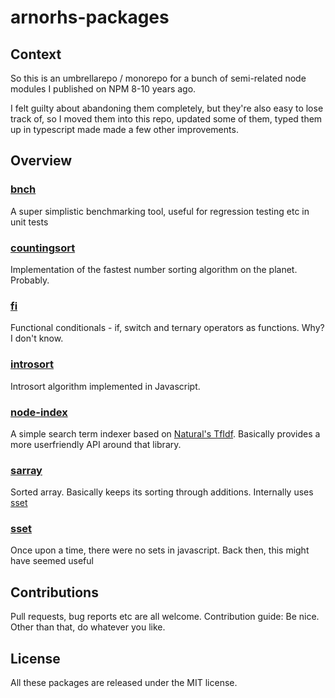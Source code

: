 # arnorhs-packages

## Context

So this is an umbrellarepo / monorepo for a bunch of semi-related node modules I published
on NPM 8-10 years ago.

I felt guilty about abandoning them completely, but they're also easy to lose track of, so I
moved them into this repo, updated some of them, typed them up in typescript made made a few
other improvements.

## Overview

### [bnch](/pkg/bnch/)

A super simplistic benchmarking tool, useful for regression testing etc in unit tests

### [countingsort](/pkg/countingsort)

Implementation of the fastest number sorting algorithm on the planet. Probably.

### [fi](/pkg/fi)

Functional conditionals - if, switch and ternary operators as functions. Why? I don't know.

### [introsort](/pkg/introsort)

Introsort algorithm implemented in Javascript.

### [node-index](/pkg/node-index)

A simple search term indexer based on [Natural's TfIdf](http://naturalnode.github.io/natural/tfidf.html). Basically
provides a more userfriendly API around that library.

### [sarray](/pkg/sarray)

Sorted array. Basically keeps its sorting through additions. Internally uses [sset](/pkg/sset)

### [sset](/pkg/sset)

Once upon a time, there were no sets in javascript. Back then, this might have seemed useful

## Contributions

Pull requests, bug reports etc are all welcome. Contribution guide: Be nice. Other than that,
do whatever you like.

## License

All these packages are released under the MIT license.
